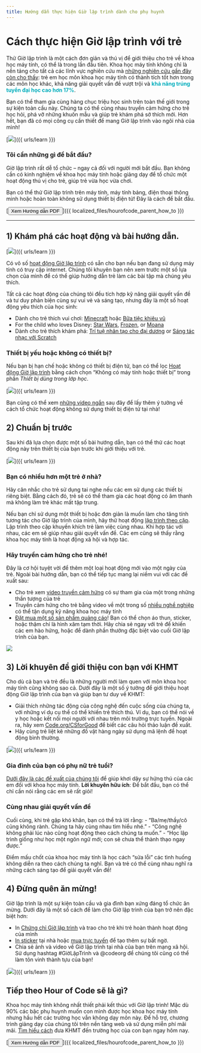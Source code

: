 ```yaml
---
title: Hướng dẫn thực hiện Giờ lập trình dành cho phụ huynh
---
```


# Cách thực hiện Giờ lập trình với trẻ

Thử Giờ lập trình là một cách đơn giản và thú vị để giới thiệu cho trẻ về khoa học máy tính, có thể là trong lần đầu tiên. Khoa học máy tính không chỉ là nền tảng cho tất cả các lĩnh vực nghiên cứu mà [những nghiên cứu gần đây còn cho thấy](https://medium.com/@codeorg/cs-helps-students-outperform-in-school-college-and-workplace-66dd64a69536): trẻ em học môn khoa học máy tính có thành tích tốt hơn trong các môn học khác, khả năng giải quyết vấn đề vượt trội và <font color="00adbc"><b>khả năng trúng tuyển đại học cao hơn 17%</b></font>.

Bạn có thể tham gia cùng hàng chục triệu học sinh trên toàn thế giới trong sự kiện toàn cầu này. Chúng ta có thể cùng nhau truyền cảm hứng cho trẻ học hỏi, phá vỡ những khuôn mẫu và giúp trẻ khám phá sở thích mới. Hơn hết, bạn đã có mọi công cụ cần thiết để mang Giờ lập trình vào ngôi nhà của mình!

[![](/images/fit-600/Marketing/mother-helping-her-daughter-use-a-laptop-4260325.jpg)]({{ urls/learn }})

<h3>Tôi cần những gì để bắt đầu?</h3>

Giờ lập trình rất dễ tổ chức – ngay cả đối với người mới bắt đầu. Bạn không cần có kinh nghiệm về khoa học máy tính hoặc giảng dạy để tổ chức một hoạt động thú vị cho trẻ, giúp trẻ vừa học vừa chơi.

Bạn có thể thử Giờ lập trình trên máy tính, máy tính bảng, điện thoại thông minh hoặc hoàn toàn không sử dụng thiết bị điện tử! Đây là cách để bắt đầu.

[<button>Xem Hướng dẫn PDF</button>]({{ localized_files/hourofcode_parent_how_to }})

* * *

## 1) Khám phá các hoạt động và bài hướng dẫn.

[![](/images/fit-600/tutorials.png)]({{ urls/learn }})

Có vô số [hoạt động Giờ lập trình](https://hourofcode.com/us/learn) có sẵn cho bạn nếu bạn đang sử dụng máy tính có truy cập internet. Chúng tôi khuyên bạn nên xem trước một số lựa chọn của mình để có thể giúp hướng dẫn trẻ làm các bài tập mà chúng yêu thích.

Tất cả các hoạt động của chúng tôi đều tích hợp kỹ năng giải quyết vấn đề và tư duy phản biện cùng sự vui vẻ và sáng tạo, nhưng đây là một số hoạt động yêu thích của học sinh:

- Dành cho trẻ thích vui chơi: [Minecraft](https://code.org/minecraft) hoặc [Bữa tiệc khiêu vũ](https://code.org/dance)
- For the child who loves Disney: [Star Wars](https://code.org/starwars), [Frozen](https://studio.code.org/s/frozen/lessons/1/levels/1), or [Moana](https://partners.disney.com/hour-of-code?cds&cmp=vanity%7Cnatural%7Cus%7Cmoanahoc%7C)
- Dành cho trẻ thích khám phá: [Trí tuệ nhân tạo cho đại dương](https://code.org/oceans) or [Sáng tác nhạc với Scratch](https://scratch.mit.edu/projects/editor/?tutorial=music&utm_source=codeorg)

<h3>Thiết bị yếu hoặc không có thiết bị?</h3>

Nếu bạn bị hạn chế hoặc không có thiết bị điện tử, bạn có thể lọc [Hoạt động Giờ lập trình](https://hourofcode.com/us/learn) bằng cách chọn “Không có máy tính hoặc thiết bị” trong phần *Thiết bị dùng trong lớp học*.

[![](/images/fit-500/Marketing/filtering-activities-hoc.jpg)]({{ urls/learn }})

Bạn cũng có thể xem [những video ngắn](https://www.youtube.com/playlist?list=PLzdnOPI1iJNcpfa4LtbaIl35gqir_5XUu) sau đây để lấy thêm ý tưởng về cách tổ chức hoạt động không sử dụng thiết bị điện tử tại nhà!

## 2) Chuẩn bị trước

Sau khi đã lựa chọn được một số bài hướng dẫn, bạn có thể thử các hoạt động này trên thiết bị của bạn trước khi giới thiệu với trẻ.

[![](/images/fit-600/Marketing/father-and-children-looking-at-a-laptop-4260749.jpg)]({{ urls/learn }})

<h3>Bạn có nhiều hơn một trẻ ở nhà?</h3>

Hãy cân nhắc cho trẻ sử dụng tai nghe nếu các em sử dụng các thiết bị riêng biệt. Bằng cách đó, trẻ sẽ có thể tham gia các hoạt động có âm thanh mà không làm trẻ khác mất tập trung.

Nếu bạn chỉ sử dụng một thiết bị hoặc đơn giản là muốn làm cho tăng tính tương tác cho Giờ lập trình của mình, hãy thử hoạt động [lập trình theo cặp](https://www.youtube.com/watch?v=vgkahOzFH2Q). Lập trình theo cặp khuyến khích trẻ làm việc cùng nhau. Khi hợp tác với nhau, các em sẽ giúp nhau giải quyết vấn đề. Các em cũng sẽ thấy rằng khoa học máy tính là hoạt động xã hội và hợp tác.

<h3>Hãy truyền cảm hứng cho trẻ nhé! </h3>

Đây là cơ hội tuyệt vời để thêm một loại hoạt động mới vào một ngày của trẻ. Ngoài bài hướng dẫn, bạn có thể tiếp tục mang lại niềm vui với các đề xuất sau:

- Cho trẻ xem [video truyền cảm hứng](https://www.youtube.com/playlist?list=PLzdnOPI1iJNcadqJAZnbDYShie4gLZQQJ) có sự tham gia của một trong những thần tượng của trẻ
- Truyền cảm hứng cho trẻ bằng video về một trong số [nhiều nghề nghiệp](https://www.youtube.com/playlist?list=PLzdnOPI1iJNfpD8i4Sx7U0y2MccnrNZuP) có thể tận dụng kỹ năng khoa học máy tính
- [Đặt mua một số sản phẩm quảng cáo](https://store.code.org/)! Bạn có thể chọn áo thun, sticker, hoặc thậm chí là hình xăm tạm thời. Hãy chia sẻ ngay với trẻ để khiến các em hào hứng, hoặc để dành phần thưởng đặc biệt vào cuối Giờ lập trình của bạn. 

<a href="https://store.code.org/" target="_blank"><img src="/images/fit-500/Marketing/hourofcodestore.jpg"></a>

## 3) Lời khuyên để giới thiệu con bạn với KHMT

Cho dù cả bạn và trẻ đều là những người mới làm quen với môn khoa học máy tính cũng không sao cả. Dưới đây là một số ý tưởng để giới thiệu hoạt động Giờ lập trình của bạn và giúp bạn tư duy về KHMT:

- Giải thích những tác động của công nghệ đến cuộc sống của chúng ta, với những ví dụ cụ thể có thể khiến trẻ thích thú. Ví dụ, bạn có thể nói về y học hoặc kết nối mọi người với nhau trên môi trường trực tuyến. Ngoài ra, hãy xem [Code.org/CSforGood](https://code.org/csforgood) để biết các câu hỏi thảo luận đề xuất.
- Hãy cùng trẻ liệt kê những đồ vật hàng ngày sử dụng mã lệnh để hoạt động bình thường.

[![](/images/fit-600/Marketing/girl-sitting-on-sofa-while-using-tablet-computer-4144035.jpg)]({{ urls/learn }})

<h3>Gia đình của bạn có phụ nữ trẻ tuổi?</h3>

<a href="https://code.org/girls">Dưới đây là các đề xuất của chúng tôi</a> để giúp khơi dậy sự hứng thú của các em đối với khoa học máy tính. **Lời khuyên hữu ích**: Để bắt đầu, bạn có thể chỉ cần nói rằng các em sẽ rất giỏi!

<h3>Cùng nhau giải quyết vấn đề</h3>

Cuối cùng, khi trẻ gặp khó khăn, bạn có thể trả lời rằng: - “Ba/mẹ/thầy/cô cũng không rành. Chúng ta hãy cùng nhau tìm hiểu nhé.” - “Công nghệ không phải lúc nào cũng hoạt động theo cách chúng ta muốn.” - “Học lập trình giống như học một ngôn ngữ mới; con sẽ chưa thể thành thạo ngay được.”

Điểm mấu chốt của khoa học máy tính là học cách “sửa lỗi” các tình huống không diễn ra theo cách chúng ta nghĩ. Bạn và trẻ có thể cùng nhau nghĩ ra những cách sáng tạo để giải quyết vấn đề!

## 4) Đừng quên ăn mừng!

Giờ lập trình là một sự kiện toàn cầu và gia đình bạn xứng đáng tổ chức ăn mừng. Dưới đây là một số cách để làm cho Giờ lập trình của bạn trở nên đặc biệt hơn:

- In [Chứng chỉ Giờ lập trình](https://staging.code.org/certificates) và trao cho trẻ khi trẻ hoàn thành hoạt động của mình 
- [In sticker](https://staging.hourofcode.com/us/promote/resources#stickers) tại nhà hoặc [mua trực tuyến](https://store.code.org/) để tạo thêm sự bất ngờ. 
- Chia sẻ ảnh và video về Giờ lập trình tại nhà của bạn trên mạng xã hội. Sử dụng hashtag #GiờLậpTrình và @codeorg để chúng tôi cũng có thể làm tôn vinh thành tựu của bạn!

[![](/images/fit-600/Marketing/g8TUlHzF.jpeg)]({{ urls/learn }})

<h2>Tiếp theo Hour of Code sẽ là gì?</h2>

Khoa học máy tính không nhất thiết phải kết thúc với Giờ lập trình! Mặc dù 90% các bậc phụ huynh muốn con mình được học khoa học máy tính nhưng hầu hết các trường học vẫn không dạy môn này. Để hỗ trợ, chương trình giảng dạy của chúng tôi trên nền tảng web và sử dụng miễn phí mãi mãi. [Tìm hiểu cách](https://code.org/yourschool) đưa KHMT đến trường học của con bạn ngay hôm nay.

[<button>Xem Hướng dẫn PDF</button>]({{ localized_files/hourofcode_parent_how_to }})